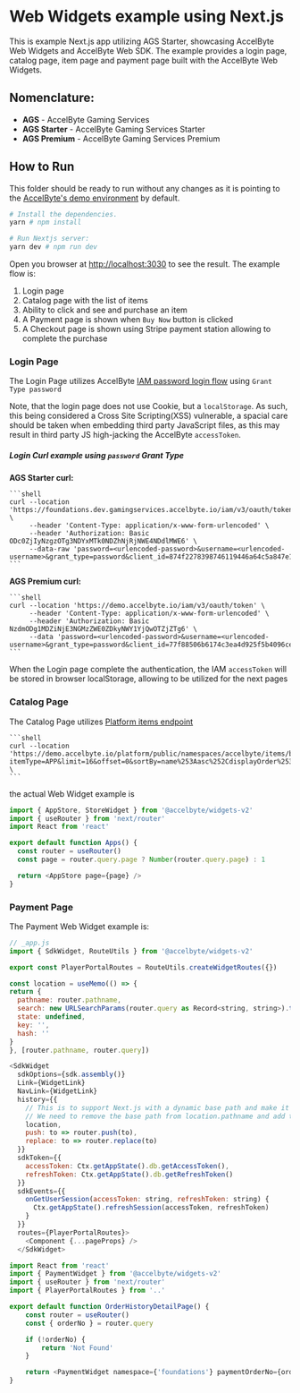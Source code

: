 # Web Widgets example using Next.js

This is example Next.js app utilizing AGS Starter, showcasing AccelByte Web Widgets and AccelByte Web SDK. The example provides a login page, catalog page, item page and payment page built with the AccelByte Web Widgets.

## Nomenclature:

 - **AGS** - AccelByte Gaming Services
 - **AGS Starter** - AccelByte Gaming Services Starter
 - **AGS Premium** - AccelByte Gaming Services Premium

## How to Run

This folder should be ready to run without any changes as it is pointing to the [AccelByte's demo environment](https://demo.accelbyte.io) by default.

```sh
# Install the dependencies.
yarn # npm install

# Run Nextjs server:
yarn dev # npm run dev
```

Open you browser at [http://localhost:3030](http://localhost:3030) to see the result. The example flow is:

1. Login page
2. Catalog page with the list of items
3. Ability to click and see and purchase an item
4. A Payment page is shown when `Buy Now` button is clicked
5. A Checkout page is shown using Stripe payment station allowing to complete the purchase

 ### Login Page

The Login Page utilizes AccelByte [IAM password login flow](https://docs-preview.accelbyte.io/api-explorer/?api=IAM&path=/iam/v3/oauth/token&method=post) using `Grant Type password`


Note, that the login page does not use Cookie, but a `localStorage`. As such, this being considered a Cross Site Scripting(XSS) vulnerable, a spacial care should be taken when embedding third party JavaScript files, as this may result in third party JS high-jacking the AccelByte `accessToken`. 

##### Login Curl example using `password` Grant Type

**AGS Starter curl:**

    ```shell
    curl --location 'https://foundations.dev.gamingservices.accelbyte.io/iam/v3/oauth/token' \
         --header 'Content-Type: application/x-www-form-urlencoded' \
         --header 'Authorization: Basic ODc0ZjIyNzgzOTg3NDYxMTk0NDZhNjRjNWE4NDdlMWE6' \
         --data-raw 'password=<urlencoded-password>&username=<urlencoded-username>&grant_type=password&client_id=874f2278398746119446a64c5a847e1a'
    ```

**AGS Premium curl:**

    ```shell
    curl --location 'https://demo.accelbyte.io/iam/v3/oauth/token' \
         --header 'Content-Type: application/x-www-form-urlencoded' \
         --header 'Authorization: Basic NzdmODg1MDZiNjE3NGMzZWE0ZDkyNWY1YjQwOTZjZTg6' \
         --data 'password=<urlencoded-password>&username=<urlencoded-username>&grant_type=password&client_id=77f88506b6174c3ea4d925f5b4096ce8'
    ```

When the Login page complete the authentication, the IAM `accessToken` will be stored in browser localStorage, allowing to be utilized for the next pages

### Catalog Page

The Catalog Page utilizes [Platform items endpoint](https://docs-preview.accelbyte.io/api-explorer/?api=Platform%20Store&path=/public/namespaces/{namespace}/items/byCriteria&method=get)

    ```shell
    curl --location 'https://demo.accelbyte.io/platform/public/namespaces/accelbyte/items/byCriteria?itemType=APP&limit=16&offset=0&sortBy=name%253Aasc%252CdisplayOrder%253Aasc' \
    ```

the actual Web Widget example is
```javascript
import { AppStore, StoreWidget } from '@accelbyte/widgets-v2'
import { useRouter } from 'next/router'
import React from 'react'

export default function Apps() {
  const router = useRouter()
  const page = router.query.page ? Number(router.query.page) : 1

  return <AppStore page={page} />
}
```


### Payment Page

The Payment Web Widget example is:

```javascript
// _app.js
import { SdkWidget, RouteUtils } from '@accelbyte/widgets-v2'

export const PlayerPortalRoutes = RouteUtils.createWidgetRoutes({})

const location = useMemo(() => {
return {
  pathname: router.pathname,
  search: new URLSearchParams(router.query as Record<string, string>).toString(),
  state: undefined,
  key: '',
  hash: ''
}
}, [router.pathname, router.query])

<SdkWidget
  sdkOptions={sdk.assembly()}
  Link={WidgetLink}
  NavLink={WidgetLink}
  history={{
    // This is to support Next.js with a dynamic base path and make it similar to any other application.
    // We need to remove the base path from location.pathname and add the base path when navigating.
    location,
    push: to => router.push(to),
    replace: to => router.replace(to)
  }}
  sdkToken={{
    accessToken: Ctx.getAppState().db.getAccessToken(),
    refreshToken: Ctx.getAppState().db.getRefreshToken()
  }}
  sdkEvents={{
    onGetUserSession(accessToken: string, refreshToken: string) {
      Ctx.getAppState().refreshSession(accessToken, refreshToken)
    }
  }}
  routes={PlayerPortalRoutes}>
    <Component {...pageProps} />
  </SdkWidget>

```

```javascript
import React from 'react'
import { PaymentWidget } from '@accelbyte/widgets-v2'
import { useRouter } from 'next/router'
import { PlayerPortalRoutes } from '..'

export default function OrderHistoryDetailPage() {
    const router = useRouter()
    const { orderNo } = router.query

    if (!orderNo) {
        return 'Not Found'
    }

    return <PaymentWidget namespace={'foundations'} paymentOrderNo={orderNo as string} redirectPath={PlayerPortalRoutes.home.link} />
}
```

